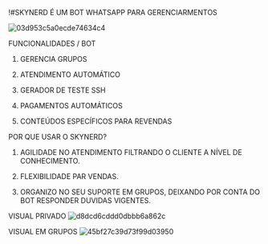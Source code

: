 !#SKYNERD É UM BOT WHATSAPP PARA GERENCIARMENTOS

![03d953c5a0ecde74634c4](https://user-images.githubusercontent.com/20786530/183045406-daaf12ee-c971-48ba-980b-98986045cc76.jpg)


FUNCIONALIDADES / BOT


1. GERENCIA GRUPOS

2. ATENDIMENTO AUTOMÁTICO

3. GERADOR DE TESTE SSH

4. PAGAMENTOS AUTOMÁTICOS

5. CONTEÚDOS ESPECÍFICOS PARA REVENDAS 



POR QUE USAR O SKYNERD?


1. AGILIDADE NO ATENDIMENTO FILTRANDO O CLIENTE A NÍVEL DE CONHECIMENTO.

2. FLEXIBILIDADE PAR VENDAS. 

3. ORGANIZO NO SEU SUPORTE EM GRUPOS, DEIXANDO POR CONTA DO BOT RESPONDER DUVIDAS VIGENTES.






VISUAL PRIVADO
![d8dcd6cddd0dbbb6a862c](https://user-images.githubusercontent.com/20786530/183045633-9a665ac5-8897-42a2-b4a9-60e12eef735d.jpg)


VISUAL EM GRUPOS
![45bf27c39d73f99d03950](https://user-images.githubusercontent.com/20786530/183045651-1669e677-dd2b-4b73-91e2-d0a3504c17c7.jpg)


